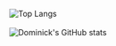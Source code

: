 

![Top Langs](https://github-readme-stats.vercel.app/api/top-langs/?username=dominickfabry&layout=compact)          
 <br>
![Dominick's GitHub stats](https://github-readme-stats.vercel.app/api?username=dominickfabry&hide=contribs&show_icons=true&theme=synthwave)

